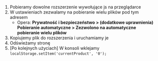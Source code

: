 1. Pobieramy dowolne rozszerzenie wywołujące js na przeglądarce
2. W ustawieniach zezwalamy na pobieranie wielu plików pod tym adresem
    - Opera: **Prywatność i bezpieczeństwo > (dodatkowe uprawnienia) Pobieranie automatyczne > Zezwolono na automatyczne pobieranie wielu plików**
3. Kopiujemy plik do rozszerzenia i uruchamiamy je
4. Odświeżamy stronę
5. [Po kolejnych użyciach] W konsoli wklejamy `localStorage.setItem('currentProduct', '0');`

